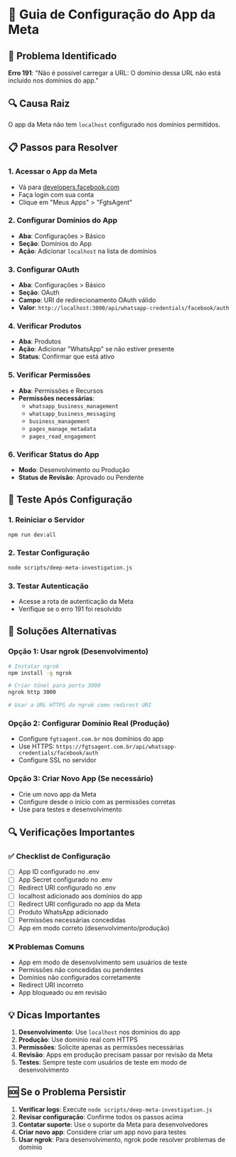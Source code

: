 # 🔧 Guia de Configuração do App da Meta

## 🚨 Problema Identificado
**Erro 191**: "Não é possível carregar a URL: O domínio dessa URL não está incluído nos domínios do app."

## 🔍 Causa Raiz
O app da Meta não tem `localhost` configurado nos domínios permitidos.

## 📋 Passos para Resolver

### 1. Acessar o App da Meta
- Vá para [developers.facebook.com](https://developers.facebook.com)
- Faça login com sua conta
- Clique em "Meus Apps" > "FgtsAgent"

### 2. Configurar Domínios do App
- **Aba**: Configurações > Básico
- **Seção**: Domínios do App
- **Ação**: Adicionar `localhost` na lista de domínios

### 3. Configurar OAuth
- **Aba**: Configurações > Básico
- **Seção**: OAuth
- **Campo**: URI de redirecionamento OAuth válido
- **Valor**: `http://localhost:3000/api/whatsapp-credentials/facebook/auth`

### 4. Verificar Produtos
- **Aba**: Produtos
- **Ação**: Adicionar "WhatsApp" se não estiver presente
- **Status**: Confirmar que está ativo

### 5. Verificar Permissões
- **Aba**: Permissões e Recursos
- **Permissões necessárias**:
  - `whatsapp_business_management`
  - `whatsapp_business_messaging`
  - `business_management`
  - `pages_manage_metadata`
  - `pages_read_engagement`

### 6. Verificar Status do App
- **Modo**: Desenvolvimento ou Produção
- **Status de Revisão**: Aprovado ou Pendente

## 🧪 Teste Após Configuração

### 1. Reiniciar o Servidor
```bash
npm run dev:all
```

### 2. Testar Configuração
```bash
node scripts/deep-meta-investigation.js
```

### 3. Testar Autenticação
- Acesse a rota de autenticação da Meta
- Verifique se o erro 191 foi resolvido

## 🚀 Soluções Alternativas

### Opção 1: Usar ngrok (Desenvolvimento)
```bash
# Instalar ngrok
npm install -g ngrok

# Criar túnel para porta 3000
ngrok http 3000

# Usar a URL HTTPS do ngrok como redirect URI
```

### Opção 2: Configurar Domínio Real (Produção)
- Configure `fgtsagent.com.br` nos domínios do app
- Use HTTPS: `https://fgtsagent.com.br/api/whatsapp-credentials/facebook/auth`
- Configure SSL no servidor

### Opção 3: Criar Novo App (Se necessário)
- Crie um novo app da Meta
- Configure desde o início com as permissões corretas
- Use para testes e desenvolvimento

## 🔍 Verificações Importantes

### ✅ Checklist de Configuração
- [ ] App ID configurado no .env
- [ ] App Secret configurado no .env
- [ ] Redirect URI configurado no .env
- [ ] localhost adicionado aos domínios do app
- [ ] Redirect URI configurado no app da Meta
- [ ] Produto WhatsApp adicionado
- [ ] Permissões necessárias concedidas
- [ ] App em modo correto (desenvolvimento/produção)

### ❌ Problemas Comuns
- App em modo de desenvolvimento sem usuários de teste
- Permissões não concedidas ou pendentes
- Domínios não configurados corretamente
- Redirect URI incorreto
- App bloqueado ou em revisão

## 💡 Dicas Importantes

1. **Desenvolvimento**: Use `localhost` nos domínios do app
2. **Produção**: Use domínio real com HTTPS
3. **Permissões**: Solicite apenas as permissões necessárias
4. **Revisão**: Apps em produção precisam passar por revisão da Meta
5. **Testes**: Sempre teste com usuários de teste em modo de desenvolvimento

## 🆘 Se o Problema Persistir

1. **Verificar logs**: Execute `node scripts/deep-meta-investigation.js`
2. **Revisar configuração**: Confirme todos os passos acima
3. **Contatar suporte**: Use o suporte da Meta para desenvolvedores
4. **Criar novo app**: Considere criar um app novo para testes
5. **Usar ngrok**: Para desenvolvimento, ngrok pode resolver problemas de domínio
